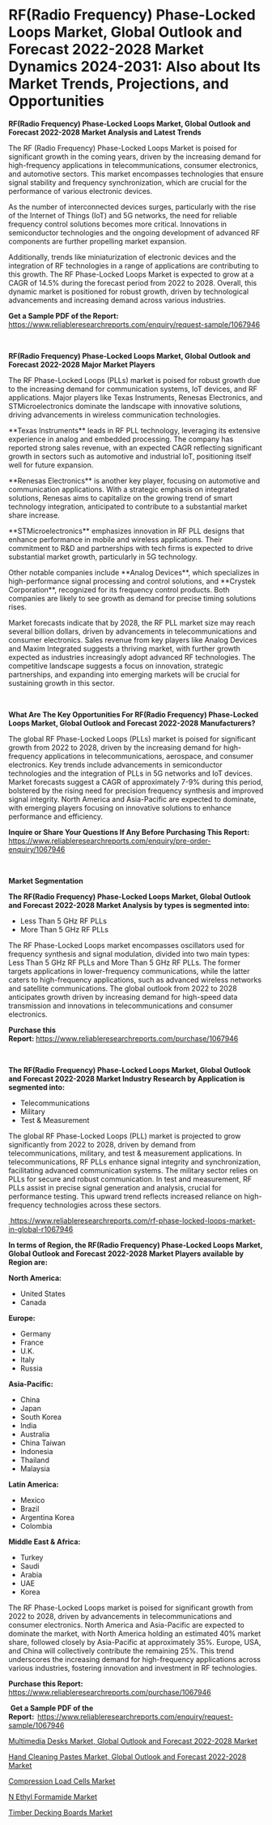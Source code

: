 <p><h1>RF(Radio Frequency) Phase-Locked Loops Market, Global Outlook and Forecast 2022-2028 Market Dynamics 2024-2031: Also about Its Market Trends, Projections, and Opportunities</h1></p><p><strong>RF(Radio Frequency) Phase-Locked Loops Market, Global Outlook and Forecast 2022-2028 Market Analysis and Latest Trends</strong></p>
<p><p>The RF (Radio Frequency) Phase-Locked Loops Market is poised for significant growth in the coming years, driven by the increasing demand for high-frequency applications in telecommunications, consumer electronics, and automotive sectors. This market encompasses technologies that ensure signal stability and frequency synchronization, which are crucial for the performance of various electronic devices. </p><p>As the number of interconnected devices surges, particularly with the rise of the Internet of Things (IoT) and 5G networks, the need for reliable frequency control solutions becomes more critical. Innovations in semiconductor technologies and the ongoing development of advanced RF components are further propelling market expansion. </p><p>Additionally, trends like miniaturization of electronic devices and the integration of RF technologies in a range of applications are contributing to this growth. The RF Phase-Locked Loops Market is expected to grow at a CAGR of 14.5% during the forecast period from 2022 to 2028. Overall, this dynamic market is positioned for robust growth, driven by technological advancements and increasing demand across various industries.</p></p>
<p><strong>Get a Sample PDF of the Report:&nbsp;</strong> <a href="https://www.reliableresearchreports.com/enquiry/request-sample/1067946">https://www.reliableresearchreports.com/enquiry/request-sample/1067946</a></p>
<p>&nbsp;</p>
<p><strong>RF(Radio Frequency) Phase-Locked Loops Market, Global Outlook and Forecast 2022-2028 Major Market Players</strong></p>
<p><p>The RF Phase-Locked Loops (PLLs) market is poised for robust growth due to the increasing demand for communication systems, IoT devices, and RF applications. Major players like Texas Instruments, Renesas Electronics, and STMicroelectronics dominate the landscape with innovative solutions, driving advancements in wireless communication technologies.</p><p>**Texas Instruments** leads in RF PLL technology, leveraging its extensive experience in analog and embedded processing. The company has reported strong sales revenue, with an expected CAGR reflecting significant growth in sectors such as automotive and industrial IoT, positioning itself well for future expansion.</p><p>**Renesas Electronics** is another key player, focusing on automotive and communication applications. With a strategic emphasis on integrated solutions, Renesas aims to capitalize on the growing trend of smart technology integration, anticipated to contribute to a substantial market share increase.</p><p>**STMicroelectronics** emphasizes innovation in RF PLL designs that enhance performance in mobile and wireless applications. Their commitment to R&D and partnerships with tech firms is expected to drive substantial market growth, particularly in 5G technology.</p><p>Other notable companies include **Analog Devices**, which specializes in high-performance signal processing and control solutions, and **Crystek Corporation**, recognized for its frequency control products. Both companies are likely to see growth as demand for precise timing solutions rises.</p><p>Market forecasts indicate that by 2028, the RF PLL market size may reach several billion dollars, driven by advancements in telecommunications and consumer electronics. Sales revenue from key players like Analog Devices and Maxim Integrated suggests a thriving market, with further growth expected as industries increasingly adopt advanced RF technologies. The competitive landscape suggests a focus on innovation, strategic partnerships, and expanding into emerging markets will be crucial for sustaining growth in this sector.</p></p>
<p>&nbsp;</p>
<p><strong>What Are The Key Opportunities For RF(Radio Frequency) Phase-Locked Loops Market, Global Outlook and Forecast 2022-2028 Manufacturers?</strong></p>
<p><p>The global RF Phase-Locked Loops (PLLs) market is poised for significant growth from 2022 to 2028, driven by the increasing demand for high-frequency applications in telecommunications, aerospace, and consumer electronics. Key trends include advancements in semiconductor technologies and the integration of PLLs in 5G networks and IoT devices. Market forecasts suggest a CAGR of approximately 7-9% during this period, bolstered by the rising need for precision frequency synthesis and improved signal integrity. North America and Asia-Pacific are expected to dominate, with emerging players focusing on innovative solutions to enhance performance and efficiency.</p></p>
<p><strong>Inquire or Share Your Questions If Any Before Purchasing This Report:</strong> <a href="https://www.reliableresearchreports.com/enquiry/pre-order-enquiry/1067946">https://www.reliableresearchreports.com/enquiry/pre-order-enquiry/1067946</a></p>
<p>&nbsp;</p>
<p><strong>Market Segmentation</strong></p>
<p><strong>The RF(Radio Frequency) Phase-Locked Loops Market, Global Outlook and Forecast 2022-2028 Market Analysis by types is segmented into:</strong></p>
<p><ul><li>Less Than 5 GHz RF PLLs</li><li>More Than 5 GHz RF PLLs</li></ul></p>
<p><p>The RF Phase-Locked Loops market encompasses oscillators used for frequency synthesis and signal modulation, divided into two main types: Less Than 5 GHz RF PLLs and More Than 5 GHz RF PLLs. The former targets applications in lower-frequency communications, while the latter caters to high-frequency applications, such as advanced wireless networks and satellite communications. The global outlook from 2022 to 2028 anticipates growth driven by increasing demand for high-speed data transmission and innovations in telecommunications and consumer electronics.</p></p>
<p><strong>Purchase this Report:&nbsp;</strong><a href="https://www.reliableresearchreports.com/purchase/1067946">https://www.reliableresearchreports.com/purchase/1067946</a></p>
<p>&nbsp;</p>
<p><strong>The RF(Radio Frequency) Phase-Locked Loops Market, Global Outlook and Forecast 2022-2028 Market Industry Research by Application is segmented into:</strong></p>
<p><ul><li>Telecommunications</li><li>Military</li><li>Test & Measurement</li></ul></p>
<p><p>The global RF Phase-Locked Loops (PLL) market is projected to grow significantly from 2022 to 2028, driven by demand from telecommunications, military, and test & measurement applications. In telecommunications, RF PLLs enhance signal integrity and synchronization, facilitating advanced communication systems. The military sector relies on PLLs for secure and robust communication. In test and measurement, RF PLLs assist in precise signal generation and analysis, crucial for performance testing. This upward trend reflects increased reliance on high-frequency technologies across these sectors.</p></p>
<p><a href="https://www.reliableresearchreports.com/rf-phase-locked-loops-market-in-global-r1067946">&nbsp;https://www.reliableresearchreports.com/rf-phase-locked-loops-market-in-global-r1067946</a></p>
<p><strong>In terms of Region, the RF(Radio Frequency) Phase-Locked Loops Market, Global Outlook and Forecast 2022-2028 Market Players available by Region are:</strong></p>
<p>
    <p> <strong> North America: </strong>
        <ul>
            <li>United States</li>
            <li>Canada</li>
        </ul>
        </p> 
    <p> <strong> Europe: </strong>
        <ul>
            <li>Germany</li>
            <li>France</li>
            <li>U.K.</li>
            <li>Italy</li>
            <li>Russia</li>
        </ul>
        </p> 
    <p> <strong> Asia-Pacific: </strong>
        <ul>
            <li>China</li>
            <li>Japan</li>
            <li>South Korea</li>
            <li>India</li>
            <li>Australia</li>
            <li>China Taiwan</li>
            <li>Indonesia</li>
            <li>Thailand</li>
            <li>Malaysia</li>
        </ul>
        </p> 
    <p> <strong> Latin America: </strong>
        <ul>
            <li>Mexico</li>
            <li>Brazil</li>
            <li>Argentina Korea</li>
            <li>Colombia</li>
        </ul>
        </p> 
    <p> <strong> Middle East & Africa: </strong>
        <ul>
            <li>Turkey</li>
            <li>Saudi</li>
            <li>Arabia</li>
            <li>UAE</li>
            <li>Korea</li>
        </ul>
    </p>
    </p>
<p><p>The RF Phase-Locked Loops market is poised for significant growth from 2022 to 2028, driven by advancements in telecommunications and consumer electronics. North America and Asia-Pacific are expected to dominate the market, with North America holding an estimated 40% market share, followed closely by Asia-Pacific at approximately 35%. Europe, USA, and China will collectively contribute the remaining 25%. This trend underscores the increasing demand for high-frequency applications across various industries, fostering innovation and investment in RF technologies.</p></p>
<p><strong>Purchase this Report: </strong><a href="https://www.reliableresearchreports.com/purchase/1067946">https://www.reliableresearchreports.com/purchase/1067946</a></p>
<p>&nbsp;<strong>Get a Sample PDF of the Report:&nbsp;&nbsp;</strong><a href="https://www.reliableresearchreports.com/enquiry/request-sample/1067946">https://www.reliableresearchreports.com/enquiry/request-sample/1067946</a></p>
<p><strong></strong></p>
<p><p><a href="https://github.com/Chiragrp22/Market-Research-Report-List-6/blob/main/multimedia-desks-market-global-outlook-and-forecast-2022-2028-market.md">Multimedia Desks Market, Global Outlook and Forecast 2022-2028 Market</a></p><p><a href="https://github.com/MarciaRunte/Market-Research-Report-List-1/blob/main/hand-cleaning-pastes-market-global-outlook-and-forecast-2022-2028-market.md">Hand Cleaning Pastes Market, Global Outlook and Forecast 2022-2028 Market</a></p><p><a href="https://medium.com/@kathleenjacksond658/global-compression-load-cells-market-sector-2024-2031-market-metrics-and-market-strategic-e6dd7aadcf50">Compression Load Cells Market</a></p><p><a href="https://www.linkedin.com/pulse/emerging-trends-n-ethyl-formamide-market-global-outlook-future-vb6if?trackingId=Yk5c8yWgSxCXJ8Lormt5CQ%3D%3D">N Ethyl Formamide Market</a></p><p><a href="https://issuu.com/reportprime-2/docs/timber-decking-boards-market-size-2_f8336e54bf7853">Timber Decking Boards Market</a></p></p>